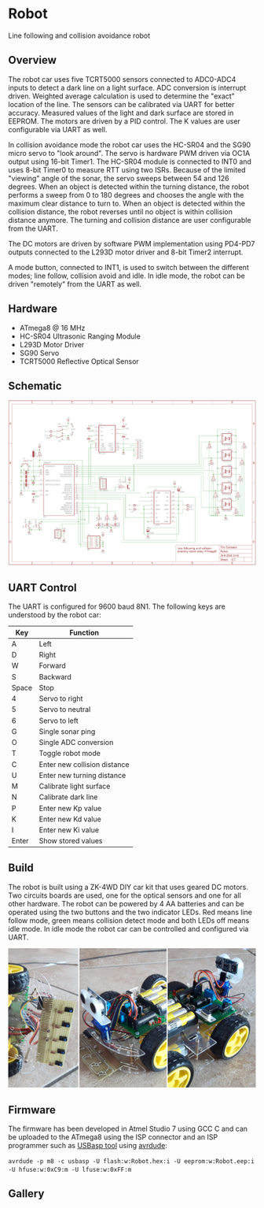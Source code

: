 # Robot
Line following and collision avoidance robot

## Overview
The robot car uses five TCRT5000 sensors connected to ADC0-ADC4 inputs to detect a dark line on a light surface. ADC conversion is interrupt driven. Weighted average calculation is used to determine the "exact" location of the line. The sensors can be calibrated via UART for better accuracy. Measured values of the light and dark surface are stored in EEPROM. The motors are driven by a PID control. The K values are user configurable via UART as well.

In collision avoidance mode the robot car uses the HC-SR04 and the SG90 micro servo to "look around". The servo is hardware PWM driven via OC1A output using 16-bit Timer1. The HC-SR04 module is connected to INT0 and uses 8-bit Timer0 to measure RTT using two ISRs. Because of the limited "viewing" angle of the sonar, the servo sweeps between 54 and 126 degrees. When an object is detected within the turning distance, the robot performs a sweep from 0 to 180 degrees and chooses the angle with the maximum clear distance to turn to. When an object is detected within the collision distance, the robot reverses until no object is within collision distance anymore. The turning and collision distance are user configurable from the UART.

The DC motors are driven by software PWM implementation using PD4-PD7 outputs connected to the L293D motor driver and 8-bit Timer2 interrupt.

A mode button, connected to INT1, is used to switch between the different modes; line follow, collision avoid and idle. In idle mode, the robot can be driven "remotely" from the UART as well.

## Hardware
* ATmega8 @ 16 MHz
* HC-SR04 Ultrasonic Ranging Module
* L293D Motor Driver
* SG90 Servo
* TCRT5000 Reflective Optical Sensor

## Schematic

![](schematic/Robot.png)

## UART Control
The UART is configured for 9600 baud 8N1. The following keys are understood by the robot car:

Key | Function
---- | ----
A | Left
D | Right
W | Forward
S | Backward
Space | Stop
4 | Servo to right
5 | Servo to neutral
6 | Servo to left
G | Single sonar ping
O | Single ADC conversion
T | Toggle robot mode
C | Enter new collision distance
U | Enter new turning distance
M | Calibrate light surface
N | Calibrate dark line
P | Enter new Kp value
K | Enter new Kd value
I | Enter new Ki value
Enter | Show stored values

## Build
The robot is built using a ZK-4WD DIY car kit that uses geared DC motors. Two circuits boards are used, one for the optical sensors and one for all other hardware. The robot can be powered by 4 AA batteries and can be operated using the two buttons and the two indicator LEDs. Red means line follow mode, green means collision detect mode and both LEDs off means idle mode. In idle mode the robot car can be controlled and configured via UART.

![](media/robot.jpg)

## Firmware
The firmware has been developed in Atmel Studio 7 using GCC C and can be uploaded to the ATmega8 using the ISP connector and an ISP programmer such as [USBasp tool](http://www.fischl.de/usbasp/) using [avrdude](http://www.nongnu.org/avrdude/):

`avrdude -p m8 -c usbasp -U flash:w:Robot.hex:i -U eeprom:w:Robot.eep:i -U hfuse:w:0xC9:m -U lfuse:w:0xFF:m`

## Gallery



